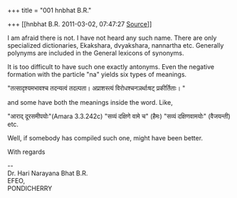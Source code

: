 +++
title = "001 hnbhat B.R."

+++
[[hnbhat B.R.	2011-03-02, 07:47:27 [Source](https://groups.google.com/g/samskrita/c/6hh6DzcBTYQ)]]



I am afraid there is not. I have not heard any such name. There are only specialized dictionaries, Ekakshara, dvyakshara, nannartha etc. Generally polynyms are included in the General lexicons of synonyms.

  

It is too difficult to have such one exactly antonyms. Even the negative formation with the particle "na" yields six types of meanings.

  

"तत्सादृश्यमभावश्च तदन्यत्वं तदल्पता। अप्राशस्त्यं विरोधश्चनञर्थाःषट् प्रकीर्तिताः। "

  

and some have both the meanings inside the word. Like,

  

"आराद् दूरसमीपयोः"(Amara 3.3.242c) "सव्यं दक्षिणे वामे च" (हैमः) "सव्यं दक्षिणवामयोः" (वैजयन्ती) etc.

  

Well, if somebody has compiled such one, might have been better.

  

With regards  

  
--  
Dr. Hari Narayana Bhat B.R.  
EFEO,  
PONDICHERRY  

